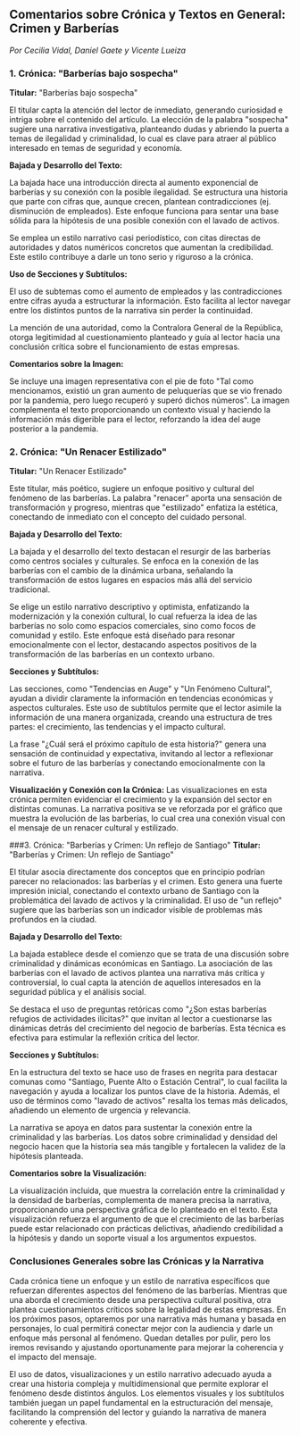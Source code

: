 ## Comentarios sobre Crónica y Textos en General: Crimen y Barberías
*Por Cecilia Vidal, Daniel Gaete y Vicente Lueiza*

### 1. Crónica: "Barberías bajo sospecha"
**Titular:** "Barberías bajo sospecha"
 
El titular capta la atención del lector de inmediato, generando curiosidad e intriga sobre el contenido del artículo. La elección de la palabra "sospecha" sugiere una narrativa investigativa, planteando dudas y abriendo la puerta a temas de ilegalidad y criminalidad, lo cual es clave para atraer al público interesado en temas de seguridad y economía.

**Bajada y Desarrollo del Texto:**
 
La bajada hace una introducción directa al aumento exponencial de barberías y su conexión con la posible ilegalidad. Se estructura una historia que parte con cifras que, aunque crecen, plantean contradicciones (ej. disminución de empleados). Este enfoque funciona para sentar una base sólida para la hipótesis de una posible conexión con el lavado de activos.

Se emplea un estilo narrativo casi periodístico, con citas directas de autoridades y datos numéricos concretos que aumentan la credibilidad. Este estilo contribuye a darle un tono serio y riguroso a la crónica.

**Uso de Secciones y Subtítulos:**
 
El uso de subtemas como el aumento de empleados y las contradicciones entre cifras ayuda a estructurar la información. Esto facilita al lector navegar entre los distintos puntos de la narrativa sin perder la continuidad.

La mención de una autoridad, como la Contralora General de la República, otorga legitimidad al cuestionamiento planteado y guía al lector hacia una conclusión crítica sobre el funcionamiento de estas empresas.

**Comentarios sobre la Imagen:**
 
Se incluye una imagen representativa con el pie de foto "Tal como mencionamos, existió un gran aumento de peluquerías que se vio frenado por la pandemia, pero luego recuperó y superó dichos números". La imagen complementa el texto proporcionando un contexto visual y haciendo la información más digerible para el lector, reforzando la idea del auge posterior a la pandemia.

### 2. Crónica: "Un Renacer Estilizado"
**Titular:** "Un Renacer Estilizado"
 
Este titular, más poético, sugiere un enfoque positivo y cultural del fenómeno de las barberías. La palabra "renacer" aporta una sensación de transformación y progreso, mientras que "estilizado" enfatiza la estética, conectando de inmediato con el concepto del cuidado personal.

**Bajada y Desarrollo del Texto:**
 
La bajada y el desarrollo del texto destacan el resurgir de las barberías como centros sociales y culturales. Se enfoca en la conexión de las barberías con el cambio de la dinámica urbana, señalando la transformación de estos lugares en espacios más allá del servicio tradicional.

Se elige un estilo narrativo descriptivo y optimista, enfatizando la modernización y la conexión cultural, lo cual refuerza la idea de las barberías no solo como espacios comerciales, sino como focos de comunidad y estilo. Este enfoque está diseñado para resonar emocionalmente con el lector, destacando aspectos positivos de la transformación de las barberías en un contexto urbano.

**Secciones y Subtítulos:**

Las secciones, como "Tendencias en Auge" y "Un Fenómeno Cultural", ayudan a dividir claramente la información en tendencias económicas y aspectos culturales. Este uso de subtítulos permite que el lector asimile la información de una manera organizada, creando una estructura de tres partes: el crecimiento, las tendencias y el impacto cultural.

La frase "¿Cuál será el próximo capítulo de esta historia?" genera una sensación de continuidad y expectativa, invitando al lector a reflexionar sobre el futuro de las barberías y conectando emocionalmente con la narrativa.

**Visualización y Conexión con la Crónica:**
Las visualizaciones en esta crónica permiten evidenciar el crecimiento y la expansión del sector en distintas comunas. La narrativa positiva se ve reforzada por el gráfico que muestra la evolución de las barberías, lo cual crea una conexión visual con el mensaje de un renacer cultural y estilizado.

###3. Crónica: "Barberías y Crimen: Un reflejo de Santiago"
**Titular:** "Barberías y Crimen: Un reflejo de Santiago"
 
El titular asocia directamente dos conceptos que en principio podrían parecer no relacionados: las barberías y el crimen. Esto genera una fuerte impresión inicial, conectando el contexto urbano de Santiago con la problemática del lavado de activos y la criminalidad. El uso de "un reflejo" sugiere que las barberías son un indicador visible de problemas más profundos en la ciudad.
 
**Bajada y Desarrollo del Texto:**

La bajada establece desde el comienzo que se trata de una discusión sobre criminalidad y dinámicas económicas en Santiago. La asociación de las barberías con el lavado de activos plantea una narrativa más crítica y controversial, lo cual capta la atención de aquellos interesados en la seguridad pública y el análisis social.

Se destaca el uso de preguntas retóricas como "¿Son estas barberías refugios de actividades ilícitas?" que invitan al lector a cuestionarse las dinámicas detrás del crecimiento del negocio de barberías. Esta técnica es efectiva para estimular la reflexión crítica del lector.
 
**Secciones y Subtítulos:**

En la estructura del texto se hace uso de frases en negrita para destacar comunas como "Santiago, Puente Alto o Estación Central", lo cual facilita la navegación y ayuda a localizar los puntos clave de la historia. Además, el uso de términos como "lavado de activos" resalta los temas más delicados, añadiendo un elemento de urgencia y relevancia.

La narrativa se apoya en datos para sustentar la conexión entre la criminalidad y las barberías. Los datos sobre criminalidad y densidad del negocio hacen que la historia sea más tangible y fortalecen la validez de la hipótesis planteada.
 
**Comentarios sobre la Visualización:**

La visualización incluida, que muestra la correlación entre la criminalidad y la densidad de barberías, complementa de manera precisa la narrativa, proporcionando una perspectiva gráfica de lo planteado en el texto. Esta visualización refuerza el argumento de que el crecimiento de las barberías puede estar relacionado con prácticas delictivas, añadiendo credibilidad a la hipótesis y dando un soporte visual a los argumentos expuestos.
 
### Conclusiones Generales sobre las Crónicas y la Narrativa
Cada crónica tiene un enfoque y un estilo de narrativa específicos que refuerzan diferentes aspectos del fenómeno de las barberías. Mientras que una aborda el crecimiento desde una perspectiva cultural positiva, otra plantea cuestionamientos críticos sobre la legalidad de estas empresas. En los próximos pasos, optaremos por una narrativa más humana y basada en personajes, lo cual permitirá conectar mejor con la audiencia y darle un enfoque más personal al fenómeno. Quedan detalles por pulir, pero los iremos revisando y ajustando oportunamente para mejorar la coherencia y el impacto del mensaje.

El uso de datos, visualizaciones y un estilo narrativo adecuado ayuda a crear una historia compleja y multidimensional que permite explorar el fenómeno desde distintos ángulos. Los elementos visuales y los subtítulos también juegan un papel fundamental en la estructuración del mensaje, facilitando la comprensión del lector y guiando la narrativa de manera coherente y efectiva.